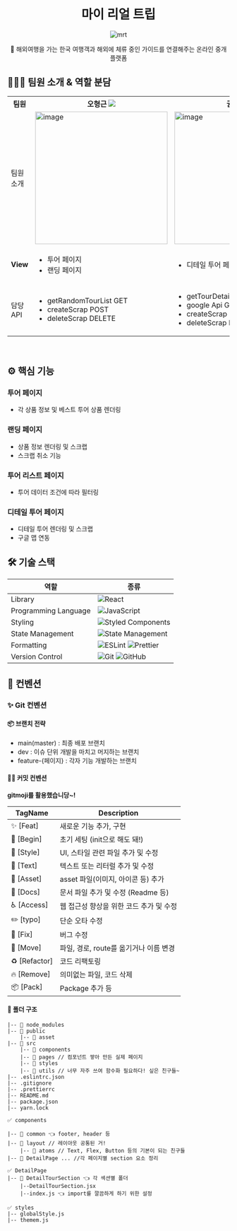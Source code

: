 <div align="center">

# 마이 리얼 트립
![mrt](https://github.com/GOSOPT-CDS-TEAM4/MyRealTripClient/assets/65286685/3136f757-1227-43d4-b338-c77b73370d15)

<aside>
🛫 해외여행을 가는 한국 여행객과 해외에 체류 중인 가이드를 연결해주는 온라인 중개 플랫폼

</aside>
</div>


## 🙋🏻‍♀️ 팀원 소개 & 역할 분담
<div align="center">
	<table>
<th>팀원</th>
  <th>오형근  <a href="https://github.com/Geun-Oh"><img src="https://img.shields.io/badge/Github-181717?style=flat-square&logo=Github&logoColor=white&link=https://github.com/Geun-Oh"/></a>  </th>
	<th>권혜인 <a href="https://github.com/hae2ni"><img src="https://img.shields.io/badge/Github-181717?style=flat-square&logo=Github&logoColor=white&link=https://github.com/hae2ni"/></a>  </th>
  <th> 권은빈 <a href="https://github.com/eunbeann"><img src="https://img.shields.io/badge/Github-181717?style=flat-square&logo=Github&logoColor=white&link=[https://github.com/Yeonseo-Jo](https://github.com/eunbeann)"/></a>  </th>
	<tr>
	<td> 팀원 소개 </td>
		<td> <img width="300" alt="image" src="https://github.com/Geun-Oh.png">
 </td>
		<td> <img width="300" alt="image" src="https://github.com/SopkathonTeam2/Client/assets/77691829/d3a87ab2-ad16-47e8-a316-6dbdd6981406"></td>  
		<td><img width="300" alt="image" src="https://github.com/eunbeann.png"></td>
	</tr>
	<tr>
        <td> <b>View</b> </td>
	<td>
		<ul>
			<li> 투어 페이지 </li> 
			<li> 랜딩 페이지 </li>
		</ul>
	</td>
	<td>
		<ul>
			<li> 디테일 투어 페이지 </li>
		</ul>
	</td>
	<td>
		<ul>
            <li> 투어리스트 페이지 </li>
		</ul>
	</tr>
		<tr>
	<td> 담당 API </td>
	<td>
		<ul>
		    <li> getRandomTourList GET</li>
            <li> createScrap POST </li>
            <li> deleteScrap DELETE </li>
		</ul>
	</td>
	<td>
		<ul>
			<li> getTourDetail GET</li>
            <li> google Api GET</li>
            <li> createScrap POST </li>
            <li> deleteScrap DELETE </li>
		</ul>
	</td>
	<td>
		<ul>
            <li> getFilteredTourList GET </li>
            <li> getBestTourList GET </li>
	        <li> createScrap POST </li>
            <li> deleteScrap DELETE </li>
		</ul>
	</tr>
	</table>
</div>

<br/>

## ⚙️ 핵심 기능
<h3>투어 페이지</h3>
<ul>
    <li>각 상품 정보 및 베스트 투어 상품 렌더링</li>
</ul>

<h3>랜딩 페이지</h3>
<ul>
    <li>상품 정보 렌더링 및 스크랩</li>
    <li>스크랩 취소 기능</li>
</ul>


<h3>투어 리스트 페이지</h3>
<ul>
    <li>투어 데이터 조건에 따라 필터링</li>
</ul>


<h3>디테일 투어 페이지</h3>
<ul>
    <li>디테일 투어 렌더링 및 스크랩</li>
    <li>구글 맵 연동</li>
</ul>

## 🛠 기술 스택
<div align="center">

| 역할                 | 종류                                                                                                                                                                                                              |
| -------------------- | ----------------------------------------------------------------------------------------------------------------------------------------------------------------------------------------------------------------- |
| Library              | ![React](https://img.shields.io/badge/React-61DAFB?style=for-the-badge&logo=React&logoColor=black)                                                                                                                |
| Programming Language | ![JavaScript](https://img.shields.io/badge/JavaScript-F7DF1E.svg?style=for-the-badge&logo=JavaScript&logoColor=black)                                                                                             |
| Styling              | ![Styled Components](https://img.shields.io/badge/styled--components-DB7093?style=for-the-badge&logo=styled-components&logoColor=white)                                                                           |
| State Management     | ![State Management](https://img.shields.io/badge/recoil-f26b00?style=for-the-badge&logo=Recoil)                                                                                                                   |
| Formatting           | ![ESLint](https://img.shields.io/badge/ESLint-4B3263?style=for-the-badge&logo=eslint&logoColor=white) ![Prettier](https://img.shields.io/badge/Prettier-F7B93E?style=for-the-badge&logo=prettier&logoColor=white) |
| Version Control      | ![Git](https://img.shields.io/badge/git-%23F05033.svg?style=for-the-badge&logo=git&logoColor=white) ![GitHub](https://img.shields.io/badge/github-%23121011.svg?style=for-the-badge&logo=github&logoColor=white)  |
</div>


## 📄 컨벤션
### ✨ Git 컨벤션
#### 📦 브랜치 전략
<div> 
    <ul>
        <li>main(master) : 최종 배포 브랜치</li>
        <li>dev : 이슈 단위 개발을 마치고 머지하는 브랜치</li>      
        <li>feature-{페이지} : 각자 기능 개발하는 브랜치</li>
    </ul>
</div>

#### ✍🏻 커밋 컨벤션
<b>gitmoji를 활용했습니당~!</b>

| TagName | Description |
| --- | --- |
| ✨ [Feat] | 새로운 기능 추가, 구현 |
| 🎉 [Begin] |  초기 세팅 (init으로 해도 돼!) |
| 💄 [Style] | UI, 스타일 관련 파일 추가 및 수정 |
| 💬 [Text] | 텍스트 또는 리터럴 추가 및 수정 |
| 🍱 [Asset] | asset 파일(이미지, 아이콘 등) 추가 |
| 📝 [Docs] | 문서 파일 추가 및 수정 (Readme 등) |
| ♿️  [Access] |  웹 접근성 향상을 위한 코드 추가 및 수정 |
| ✏️ [typo] |  단순 오타 수정 |
| 🐛 [Fix] |  버그 수정 |
| 🚚 [Move] | 파일, 경로, route를 옮기거나 이름 변경 |
| ♻️ [Refactor] | 코드 리팩토링 |
| 🔥 [Remove] |  의미없는 파일, 코드 삭제 |
| 📦 [Pack] | Package 추가 등 |


#### 📁 폴더 구조 
```
|-- 📁 node_modules
|-- 📁 public
	|-- 📁 asset
|-- 📁 src
	|-- 📁 components
	|-- 📁 pages // 컴포넌트 쌓아 만든 실제 페이지
	|-- 📁 styles
	|-- 📁 utils // 너무 자주 쓰여 함수화 필요하다! 싶은 친구들~
|-- .eslintrc.json
|-- .gitignore
|-- .prettierrc
|-- README.md
|-- package.json
|-- yarn.lock
```

```
✅ components

|-- 📁 common 👈 footer, header 등 
|-- 📁 layout // 레이아웃 공통된 거! 
	|-- 📁 atoms // Text, Flex, Button 등의 기본이 되는 친구들
|-- 📁 DetailPage ... //각 페이지별 section 요소 정리   
```

```
✅ DetailPage
|-- 📁 DetailTourSection 👈 각 섹션별 폴더
	|--DetailTourSection.jsx
	|--index.js 👈 import를 깔끔하게 하기 위한 설정
```

```
✅ styles
|-- globalStyle.js
|-- themem.js
```
